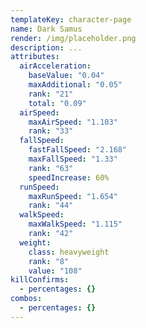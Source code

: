 ```yaml
---
templateKey: character-page
name: Dark Samus
render: /img/placeholder.png
description: ...
attributes:
  airAcceleration:
    baseValue: "0.04"
    maxAdditional: "0.05"
    rank: "21"
    total: "0.09"
  airSpeed:
    maxAirSpeed: "1.103"
    rank: "33"
  fallSpeed:
    fastFallSpeed: "2.168"
    maxFallSpeed: "1.33"
    rank: "63"
    speedIncrease: 60%
  runSpeed:
    maxRunSpeed: "1.654"
    rank: "44"
  walkSpeed:
    maxWalkSpeed: "1.115"
    rank: "42"
  weight:
    class: heavyweight
    rank: "8"
    value: "108"
killConfirms:
  - percentages: {}
combos:
  - percentages: {}
---
```

